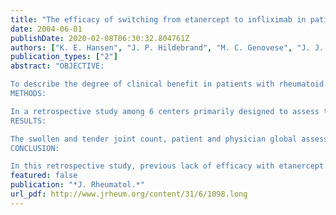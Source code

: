 ```yaml
---
title: "The efficacy of switching from etanercept to infliximab in patients with rheumatoid arthritis"
date: 2004-06-01
publishDate: 2020-02-08T06:30:32.804761Z
authors: ["K. E. Hansen", "J. P. Hildebrand", "M. C. Genovese", "J. J. Cush", "S. Patel", "D. A. Cooley", "S. B. Cohen", "R. E. Gangnon", "M. H. Schiff"]
publication_types: ["2"]
abstract: "OBJECTIVE:

To describe the degree of clinical benefit in patients with rheumatoid arthritis (RA) who receive infliximab therapy after lack of efficacy with etanercept.
METHODS:

In a retrospective study among 6 centers primarily designed to assess the safety of infliximab in combination with leflunomide, a standardized chart review form was used to collect data on 93 patients with RA. During that study, it was noted that some of these patients had switched from etanercept to infliximab. In this study, we compared the response of subjects switching from etanercept to infliximab (n = 20) to that of subjects receiving infliximab with no prior tumor necrosis factor (TNF) therapy (n = 73).
RESULTS:

The swollen and tender joint count, patient and physician global assessments, morning stiffness, and C-reactive protein all improved substantially in both groups, with no statistical difference in the degree of benefit between the groups. At the time of chart review, switchers had received a statistically higher dose of infliximab than controls (4.4 vs 3.19 mg/kg; p = 0.006) with a total of 5.7 and 5 infusions, respectively.
CONCLUSION:

In this retrospective study, previous lack of efficacy with etanercept did not predict lack of efficacy with infliximab. Indeed, the degree of clinical improvement was similar in both groups, although switchers were receiving a higher dose of infliximab at the time of chart review. Our findings suggest that clinical response may differ between anti-TNF agents, and lack of response to one agent may not predict a lack of response to another."
featured: false
publication: "*J. Rheumatol.*"
url_pdf: http://www.jrheum.org/content/31/6/1098.long
---
```


